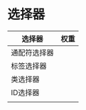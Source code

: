 # 选择器
| 选择器       | 权重 |
| ------------ | ---- |
| 通配符选择器 |      |
| 标签选择器   |      |
| 类选择器     |      |
| ID选择器     |      |
|              |      |
